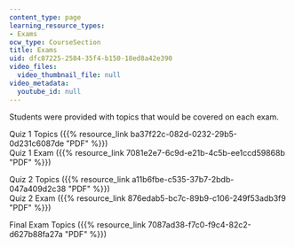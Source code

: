 ```yaml
---
content_type: page
learning_resource_types:
- Exams
ocw_type: CourseSection
title: Exams
uid: dfc87225-2584-35f4-b150-18ed8a42e390
video_files:
  video_thumbnail_file: null
video_metadata:
  youtube_id: null
---
```


Students were provided with topics that would be covered on each exam.

Quiz 1 Topics ({{% resource_link ba37f22c-082d-0232-29b5-0d231c6087de "PDF" %}})  
Quiz 1 Exam ({{% resource_link 7081e2e7-6c9d-e21b-4c5b-ee1ccd59868b "PDF" %}})

Quiz 2 Topics ({{% resource_link a11b6fbe-c535-37b7-2bdb-047a409d2c38 "PDF" %}})  
Quiz 2 Exam ({{% resource_link 876edab5-bc7c-89b9-c106-249f53adb3f9 "PDF" %}})

Final Exam Topics ({{% resource_link 7087ad38-f7c0-f9c4-82c2-d627b88fa27a "PDF" %}})